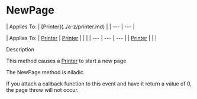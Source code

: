 




<h1 class="heading"><span class="name">NewPage</span></h1>
| Applies To: | [Printer](../a-z/printer.md) |
| --- | ---  |

| Applies To: | [Printer](../a-z/printer.md) | [Printer](../a-z/printer.md) |  |  |
| --- | --- | ---  |
| [Printer](../a-z/printer.md) |  |  |


Description


This method causes a [Printer](../a-z/printer.md) to start a new page


The NewPage method is niladic.


If you attach a callback function to this event and have it return a value of 0, the page throw will not occur.



